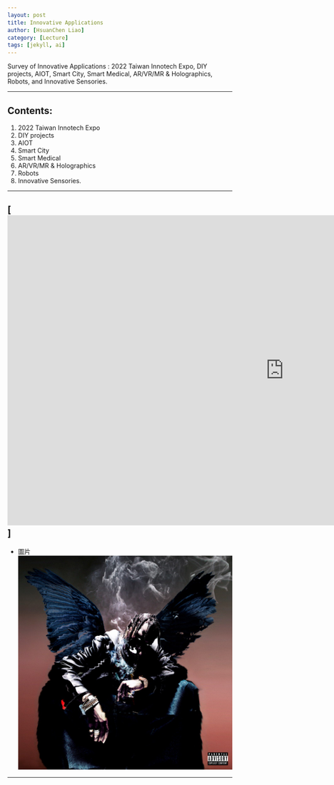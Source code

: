 ```yaml
---
layout: post
title: Innovative Applications
author: [HsuanChen Liao]
category: [Lecture]
tags: [jekyll, ai]
---
```


Survey of Innovative Applications : 2022 Taiwan Innotech Expo, DIY projects, AIOT, Smart City, Smart Medical, AR/VR/MR & Holographics, Robots, and Innovative Sensories.

---
## Contents:
1. 2022 Taiwan Innotech Expo
2. DIY projects
3. AIOT
4. Smart City
5. Smart Medical
6. AR/VR/MR & Holographics
7. Robots
8. Innovative Sensories.

---
## [<iframe width="1238" height="696" src="https://www.youtube.com/embed/1DpH-icPpl0" title="The Weeknd - Heartless (Official Video)" frameborder="0" allow="accelerometer; autoplay; clipboard-write; encrypted-media; gyroscope; picture-in-picture; web-share" allowfullscreen></iframe>]



* 圖片
![](https://github.com/HsuanChenLiao/MCU-project/blob/main/images/Birds_in_the_Trap_Sing_McKnight.jpg?raw=true)

---


